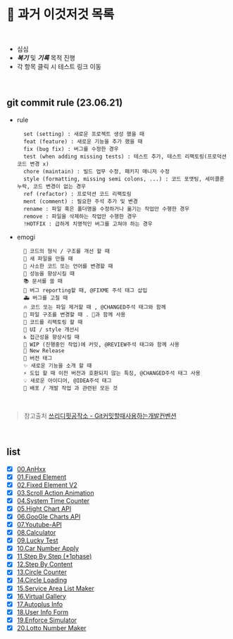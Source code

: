 # 📝 과거 이것저것 목록

<br />

* 심심
* _**복기**_ 및 _**기록**_ 목적 진행
* 각 항목 클릭 시 테스트 링크 이동

<br />

## git commit rule (23.06.21)
* rule

        set (setting) : 새로운 프로젝트 생성 했을 때
        feat (feature) : 새로운 기능을 추가 했을 때
        fix (bug fix) : 버그를 수정한 경우
        test (when adding missing tests) : 테스트 추가, 테스트 리팩토링(프로덕션 코드 변경 x)
        chore (maintain) : 빌드 업무 수정, 패키지 매니저 수정
        style (formatting, missing semi colons, ...) : 코드 포맷팅, 세미콜론 누락, 코드 변경이 없는 경우
        ref (refactor) : 프로덕션 코드 리팩토링
        ment (comment) : 필요한 주석 추가 및 변경
        rename : 파일 혹은 폴더명을 수정하거나 옮기는 작업만 수행한 경우
        remove : 파일을 삭제하는 작업만 수행한 경우
        !HOTFIX : 급하게 치명적인 버그를 고쳐야 하는 경우

* emogi

        🎨 코드의 형식 / 구조를 개선 할 때
        📰 새 파일을 만들 때
        📝 사소한 코드 또는 언어를 변경할 때
        🐎 성능을 향상시킬 때
        📚 문서를 쓸 때
        🐛 버그 reporting할 때, @FIXME 주석 태그 삽입
        🚑 버그를 고칠 때
        🔥 코드 또는 파일 제거할 때 , @CHANGED주석 태그와 함께
        🚜 파일 구조를 변경할 때 . 🎨과 함께 사용
        🔨 코드를 리팩토링 할 때
        💄 UI / style 개선시
        ♿️ 접근성을 향상시킬 때
        🚧 WIP (진행중인 작업)에 커밋, @REVIEW주석 태그와 함께 사용
        💎 New Release
        🔖 버전 태그
        ✨ 새로운 기능을 소개 할 때
        ⚡️ 도입 할 때 이전 버전과 호환되지 않는 특징, @CHANGED주석 태그 사용
        💡 새로운 아이디어, @IDEA주석 태그
        🚀 배포 / 개발 작업 과 관련된 모든 것
<br />    


> 참고출처 [쓰리디핏공작소 - Git커밋할때사용하는개발컨벤션](https://3dpit.tistory.com/619)


<br />

## list

* [X] [00.AnHxx](http://nergyhee.dothome.co.kr/myList/list/00.AnHxx)
* [X] [01.Fixed Element](http://nergyhee.dothome.co.kr/myList/list/01.Fixed-Element)
* [X] [02.Fixed Element V2](http://nergyhee.dothome.co.kr/myList/list/02.Fixed-Element-V2)
* [X] [03.Scroll Action Animation](http://nergyhee.dothome.co.kr/myList/list/03.Scroll-Action-Animation)
* [X] [04.System Time Counter](http://nergyhee.dothome.co.kr/myList/list/04.System-Time-Counter)
* [X] [05.Hight Chart API](http://nergyhee.dothome.co.kr/myList/list/05.High-Charts-API)
* [X] [06.GooGle Charts API](http://nergyhee.dothome.co.kr/myList/list/06.Google-Charts-API)
* [X] [07.Youtube-API](http://nergyhee.dothome.co.kr/myList/list/07.Youtube-API)
* [X] [08.Calculator](http://nergyhee.dothome.co.kr/myList/list/08.Calculator)
* [X] [09.Lucky Test](http://nergyhee.dothome.co.kr/myList/list/09.Lucky-Test)
* [X] [10.Car Number Apply](http://nergyhee.dothome.co.kr/myList/list/10.Car-Number-Apply)
* [X] [11.Step By Step (*1phase)](http://nergyhee.dothome.co.kr/myList/list/11.Step-By-Step/sources/intro.html)
* [X] [12.Step By Content](http://nergyhee.dothome.co.kr/myList/list/12.Step-By-Content)
* [X] [13.Circle Counter](http://nergyhee.dothome.co.kr/myList/list/13.CirCle-Counter)
* [X] [14.Circle Loading](http://nergyhee.dothome.co.kr/myList/list/14.CirCle-Loading)
* [X] [15.Service Area List Maker](http://nergyhee.dothome.co.kr/myList/list/15.Service-Area-List)
* [X] [16.Virtual Gallery](http://nergyhee.dothome.co.kr/myList/list/16.Virtual-Gallery)
* [X] [17.Autoplus Info](http://nergyhee.dothome.co.kr/myList/list/17.Autoplus-info/info/vision.html)
* [X] [18.User Info Form](http://nergyhee.dothome.co.kr/myList/list/18.User-Info-Form)
* [X] [19.Enforce Simulator](http://nergyhee.dothome.co.kr/myList/list/19.Enforce-Simulator)
* [X] [20.Lotto Number Maker](http://nergyhee.dothome.co.kr/myList/list/20.Lotto-Number-Maker)

<br>
<br>
<br>
